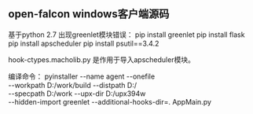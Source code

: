 ## open-falcon windows客户端源码

基于python 2.7
出现greenlet模块错误：
pip install greenlet
pip install flask
pip install apscheduler
pip install psutil==3.4.2

hook-ctypes.macholib.py 是作用于导入apscheduler模块。

编译命令：
pyinstaller --name agent --onefile \
            --workpath D:/work/build --distpath D:/ \
            --specpath D:/work --upx-dir D:/upx394w \
            --hidden-import greenlet --additional-hooks-dir=. AppMain.py



